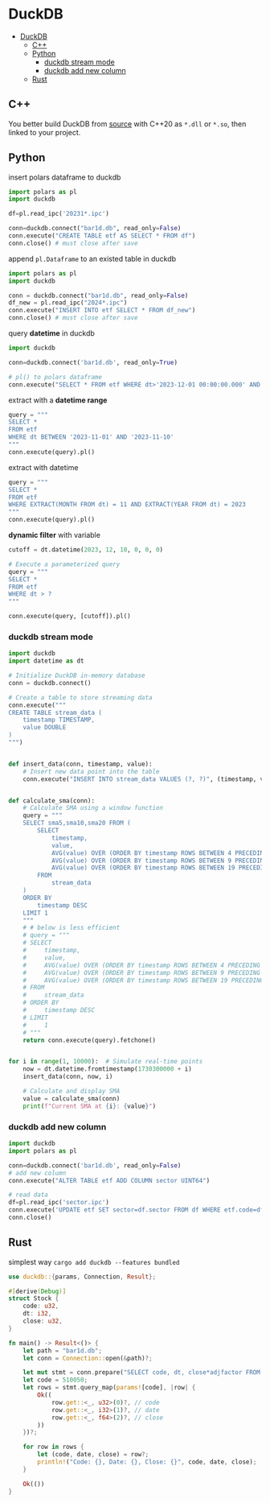 # DuckDB

- [DuckDB](#duckdb)
  - [C++](#c)
  - [Python](#python)
    - [duckdb stream mode](#duckdb-stream-mode)
    - [duckdb add new column](#duckdb-add-new-column)
  - [Rust](#rust)

## C++

You better build DuckDB from [source](https://github.com/duckdb/duckdb) with C++20 as `*.dll` or `*.so`, then linked to your project.

## Python

insert polars dataframe to duckdb

```py
import polars as pl
import duckdb

df=pl.read_ipc('20231*.ipc')

conn=duckdb.connect("bar1d.db", read_only=False)
conn.execute("CREATE TABLE etf AS SELECT * FROM df")
conn.close() # must close after save
```

append `pl.Dataframe` to an existed table in duckdb

```py
import polars as pl
import duckdb

conn = duckdb.connect("bar1d.db", read_only=False)
df_new = pl.read_ipc("2024*.ipc")
conn.execute("INSERT INTO etf SELECT * FROM df_new")
conn.close() # must close after save
```

query **datetime** in duckdb

```py
import duckdb

conn=duckdb.connect('bar1d.db', read_only=True)

# pl() to polars dataframe
conn.execute("SELECT * FROM etf WHERE dt>'2023-12-01 00:00:00.000' AND code=1").pl()

```

extract with a **datetime range**

```py
query = """
SELECT *
FROM etf
WHERE dt BETWEEN '2023-11-01' AND '2023-11-10'
"""
conn.execute(query).pl()
```

extract with datetime

```py
query = """
SELECT *
FROM etf
WHERE EXTRACT(MONTH FROM dt) = 11 AND EXTRACT(YEAR FROM dt) = 2023
"""
conn.execute(query).pl()
```

**dynamic filter** with variable

```py
cutoff = dt.datetime(2023, 12, 10, 0, 0, 0)

# Execute a parameterized query
query = """
SELECT *
FROM etf
WHERE dt > ?
"""

conn.execute(query, [cutoff]).pl()
```

### duckdb stream mode

```py
import duckdb
import datetime as dt

# Initialize DuckDB in-memory database
conn = duckdb.connect()

# Create a table to store streaming data
conn.execute("""
CREATE TABLE stream_data (
    timestamp TIMESTAMP,
    value DOUBLE
)
""")


def insert_data(conn, timestamp, value):
    # Insert new data point into the table
    conn.execute("INSERT INTO stream_data VALUES (?, ?)", (timestamp, value))


def calculate_sma(conn):
    # Calculate SMA using a window function
    query = """
    SELECT sma5,sma10,sma20 FROM (
        SELECT 
            timestamp, 
            value, 
            AVG(value) OVER (ORDER BY timestamp ROWS BETWEEN 4 PRECEDING AND CURRENT ROW) AS sma5,
            AVG(value) OVER (ORDER BY timestamp ROWS BETWEEN 9 PRECEDING AND CURRENT ROW) AS sma10,
            AVG(value) OVER (ORDER BY timestamp ROWS BETWEEN 19 PRECEDING AND CURRENT ROW) AS sma20,
        FROM 
            stream_data
    )
    ORDER BY 
        timestamp DESC
    LIMIT 1
    """
    # # below is less efficient
    # query = """
    # SELECT
    #     timestamp,
    #     value,
    #     AVG(value) OVER (ORDER BY timestamp ROWS BETWEEN 4 PRECEDING AND CURRENT ROW) AS sma5,
    #     AVG(value) OVER (ORDER BY timestamp ROWS BETWEEN 9 PRECEDING AND CURRENT ROW) AS sma10,
    #     AVG(value) OVER (ORDER BY timestamp ROWS BETWEEN 19 PRECEDING AND CURRENT ROW) AS sma20,
    # FROM
    #     stream_data
    # ORDER BY
    #     timestamp DESC
    # LIMIT
    #     1
    # """
    return conn.execute(query).fetchone()


for i in range(1, 10000):  # Simulate real-time points
    now = dt.datetime.fromtimestamp(1730300000 + i)
    insert_data(conn, now, i)

    # Calculate and display SMA
    value = calculate_sma(conn)
    print(f"Current SMA at {i}: {value}")
```

### duckdb add new column

```py
import duckdb
import polars as pl

conn=duckdb.connect('bar1d.db', read_only=False)
# add new column
conn.execute("ALTER TABLE etf ADD COLUMN sector UINT64")

# read data
df=pl.read_ipc('sector.ipc')
conn.execute('UPDATE etf SET sector=df.sector FROM df WHERE etf.code=df.code')
conn.close()
```

## Rust

simplest way `cargo add duckdb --features bundled`

```rs
use duckdb::{params, Connection, Result};

#[derive(Debug)]
struct Stock {
    code: u32,
    dt: i32,
    close: u32,
}

fn main() -> Result<()> {
    let path = "bar1d.db";
    let conn = Connection::open(&path)?;

    let mut stmt = conn.prepare("SELECT code, dt, close*adjfactor FROM etf WHERE code = ?")?;
    let code = 510050;
    let rows = stmt.query_map(params![code], |row| {
        Ok((
            row.get::<_, u32>(0)?, // code
            row.get::<_, i32>(1)?, // date
            row.get::<_, f64>(2)?, // close
        ))
    })?;

    for row in rows {
        let (code, date, close) = row?;
        println!("Code: {}, Date: {}, Close: {}", code, date, close);
    }

    Ok(())
}
```